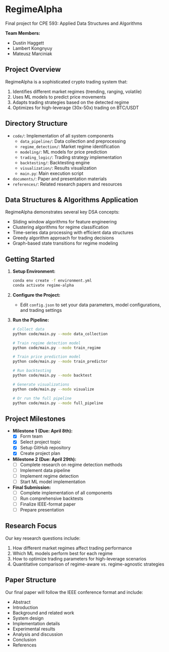 # RegimeAlpha

Final project for CPE 593: Applied Data Structures and Algorithms

**Team Members:**
- Dustin Haggett
- Lambert Kongnyuy
- Mateusz Marciniak

## Project Overview

RegimeAlpha is a sophisticated crypto trading system that:
1. Identifies different market regimes (trending, ranging, volatile)
2. Uses ML models to predict price movements
3. Adapts trading strategies based on the detected regime
4. Optimizes for high-leverage (30x-50x) trading on BTC/USDT

## Directory Structure

- `code/`: Implementation of all system components
  - `data_pipeline/`: Data collection and preprocessing
  - `regime_detection/`: Market regime identification
  - `modeling/`: ML models for price prediction
  - `trading_logic/`: Trading strategy implementation
  - `backtesting/`: Backtesting engine
  - `visualization/`: Results visualization
  - `main.py`: Main execution script
- `documents/`: Paper and presentation materials
- `references/`: Related research papers and resources

## Data Structures & Algorithms Application

RegimeAlpha demonstrates several key DSA concepts:
- Sliding window algorithms for feature engineering
- Clustering algorithms for regime classification
- Time-series data processing with efficient data structures
- Greedy algorithm approach for trading decisions
- Graph-based state transitions for regime modeling

## Getting Started

1. **Setup Environment:**
   ```bash
   conda env create -f environment.yml
   conda activate regime-alpha
   ```

2. **Configure the Project:**
   - Edit `config.json` to set your data parameters, model configurations, and trading settings

3. **Run the Pipeline:**
   ```bash
   # Collect data
   python code/main.py --mode data_collection
   
   # Train regime detection model
   python code/main.py --mode train_regime
   
   # Train price prediction model
   python code/main.py --mode train_predictor
   
   # Run backtesting
   python code/main.py --mode backtest
   
   # Generate visualizations
   python code/main.py --mode visualize
   
   # Or run the full pipeline
   python code/main.py --mode full_pipeline
   ```

## Project Milestones

- **Milestone 1 (Due: April 8th):**
  - [x] Form team
  - [x] Select project topic
  - [x] Setup GitHub repository
  - [x] Create project plan

- **Milestone 2 (Due: April 29th):**
  - [ ] Complete research on regime detection methods
  - [ ] Implement data pipeline
  - [ ] Implement regime detection
  - [ ] Start ML model implementation

- **Final Submission:**
  - [ ] Complete implementation of all components
  - [ ] Run comprehensive backtests
  - [ ] Finalize IEEE-format paper
  - [ ] Prepare presentation

## Research Focus

Our key research questions include:
1. How different market regimes affect trading performance
2. Which ML models perform best for each regime
3. How to optimize trading parameters for high-leverage scenarios
4. Quantitative comparison of regime-aware vs. regime-agnostic strategies

## Paper Structure

Our final paper will follow the IEEE conference format and include:
- Abstract
- Introduction
- Background and related work
- System design
- Implementation details
- Experimental results
- Analysis and discussion
- Conclusion
- References
